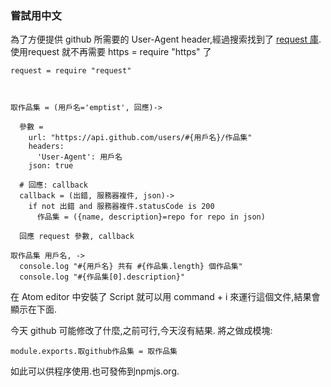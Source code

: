 ### 嘗試用中文

為了方便提供 github 所需要的 User-Agent header,經過搜索找到了
[request 庫](https://www.npmjs.com/package/request).使用request
就不再需要 https = require "https" 了


    request = require "request"



    取作品集 = (用戶名='emptist', 回應)->

      參數 =
        url: "https://api.github.com/users/#{用戶名}/作品集"
        headers:
          'User-Agent': 用戶名
        json: true

      # 回應: callback
      callback = (出錯, 服務器複件, json)->
        if not 出錯 and 服務器複件.statusCode is 200
          作品集 = ({name, description}=repo for repo in json)

      回應 request 參數, callback

    取作品集 用戶名, ->
      console.log "#{用戶名} 共有 #{作品集.length} 個作品集"
      console.log "#{作品集[0].description}"


在 Atom editor 中安裝了 Script 就可以用 command + i 來運行這個文件,結果會顯示在下面.

今天 github 可能修改了什麼,之前可行,今天沒有結果.
將之做成模塊:

    module.exports.取github作品集 = 取作品集

如此可以供程序使用.也可發佈到npmjs.org.
